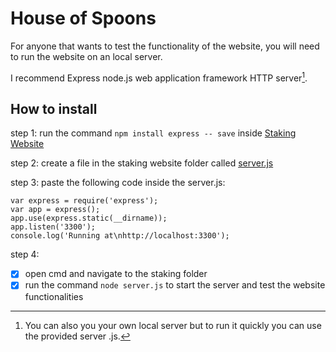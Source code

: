 # House of Spoons

For anyone that wants to test the functionality of the website, you will need to run the website on an local server.

I recommend Express node.js web application framework HTTP server[^1].

[^1]: You can also you your own local server but to run it quickly you can use the provided server .js.

## How to install

step 1: run the command ```npm install express -- save``` inside [Staking Website](https://github.com/KaranConcave/HouseofSpoons/tree/main/Staking%20Website)

step 2: create a file in the staking website folder called [server.js](https://github.com/KaranConcave/HouseofSpoons/blob/main/Staking%20Website/server.js) 

step 3: paste the following code inside the server.js:
```
var express = require('express');
var app = express();
app.use(express.static(__dirname));
app.listen('3300');
console.log('Running at\nhttp://localhost:3300');
```

step 4: 
- [x] open cmd and navigate to the staking folder
- [x] run the command ```node server.js``` to start the server and test the website functionalities
